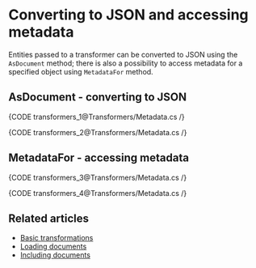 # Converting to JSON and accessing metadata

Entities passed to a transformer can be converted to JSON using the `AsDocument` method; there is also a possibility to access metadata for a specified object using `MetadataFor` method.

## AsDocument - converting to JSON

{CODE transformers_1@Transformers/Metadata.cs /}

{CODE transformers_2@Transformers/Metadata.cs /}

## MetadataFor - accessing metadata

{CODE transformers_3@Transformers/Metadata.cs /}

{CODE transformers_4@Transformers/Metadata.cs /}

## Related articles

- [Basic transformations](../transformers/basic-transformations)
- [Loading documents](../transformers/loading-documents)
- [Including documents](../transformers/including-documents)
